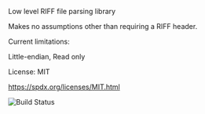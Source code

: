 Low level RIFF file parsing library

Makes no assumptions other than requiring a RIFF header.

Current limitations:

  Little-endian, Read only

License: MIT

  https://spdx.org/licenses/MIT.html

![Build Status](https://github.com/daniel-kelley/libriffr/workflows/CI-main/badge.svg)
